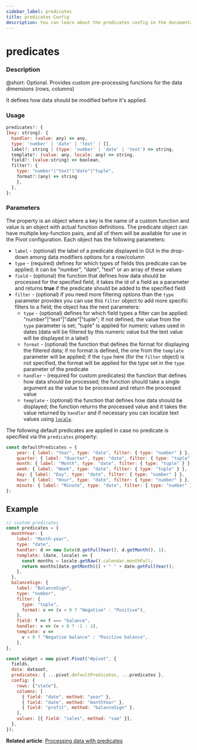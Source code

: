 ```yaml
---
sidebar_label: predicates
title: predicates Config
description: You can learn about the predicates config in the documentation of the DHTMLX JavaScript Pivot library. Browse developer guides and API reference, try out code examples and live demos, and download a free 30-day evaluation version of DHTMLX Pivot.
---
```


# predicates

### Description

@short: Optional. Provides custom pre-processing functions for the data dimensions (rows, columns)

It defines how data should be modified before it's applied.

### Usage

~~~jsx
predicates?: {
[key: string]: {
  handler: (value: any) => any,
  type: 'number' | 'date' | 'text' | [],
  label?: string | (type: 'number' | 'date' | 'text') => string,
  template?: (value: any, locale: any) => string,
  field?: (value:string) => boolean,
  filter?: { 
    type: "number"|"text"|"date"|"tuple",
    format?:(any) => string
    },
  },
};
~~~

### Parameters

The property is an object where a key is the name of a custom function and value is an object with actual function definitions. The predicate object can have multiple key-function pairs, and all of them will be available for use in the Pivot configuration. Each object has the following parameters:

  - `label` - (optional) the label of a predicate displayed in GUI in the drop-down among data modifiers options for a row/column 
  - `type` - (required) defines for which types of fields this predicate can be applied; it can be "number", "date", "text" or an array of these values
  - `field` - (optional) the function that defines how data should be processed for the specified field, it takes the id of a field as a parameter and returns **true** if the predicate should be added to the specified field
  - `filter` - (optional) if you need more filtering options than the `type` parameter provides you can use this `filter` object to add more specific filters to a field; the object has the next parameters:
     - `type` - (optional) defines for which field types a filter can be applied: "number"|"text"|"date"|"tuple"; if not defined, the value from the `type` parameter is set; "tuple" is applied for numeric values used in dates (data will be filtered by this numeric value but the text value will be displayed in a label)
     - `format` - (optional) the function that defines the format for displaying the filtered data; if no format is defined, the one from the `template` parameter will be applied; if the `type` here (for the `filter` object) is not specified, the format will be applied for the type set in the `type` parameter of the predicate
	- `handler` - (required for custom predicates) the function that defines how data should be processed; the function should take a single argument as the value to be processed and return the processed value
	- `template` - (optional) the function that defines how data should be displayed; the function returns the processed value and it takes the value returned by `handler` and if necessary you can localize text values using [`locale`](/api/config/locale-property).
 
The following default predicates are applied in case no predicate is specified via the `predicates` property:

~~~jsx
const defaultPredicates = {
	year: { label: "Year", type: "date", filter: { type: "number" } },
	quarter: { label: "Quarter", type: "date", filter: { type: "tuple" } },
	month: { label: "Month", type: "date", filter: { type: "tuple" } },
	week: { label: "Week", type: "date", filter: { type: "tuple" } },
	day: { label: "Day", type: "date", filter: { type: "number" } },
	hour: { label: "Hour", type: "date", filter: { type: "number" } },
	minute: { label: "Minute", type: "date", filter: { type: "number" } },
};
~~~

## Example

~~~jsx
// custom predicates
const predicates = {
  monthYear: {
    label: "Month-year",
    type: "date",
    handler: d => new Date(d.getFullYear(), d.getMonth(), 1),
    template: (date, locale) => {
      const months = locale.getRaw().calendar.monthFull;
      return months[date.getMonth()] + " " + date.getFullYear();
    },
  },
  balanceSign: {
    label: "BalanceSign",
    type: "number",
    filter: {
      type: "tuple",
      format: v => (v < 0 ? "Negative" : "Positive"),
    },
    field: f => f === "balance",
    handler: v => (v < 0 ? -1 : 1),
    template: v =>
      v < 0 ? "Negative balance" : "Positive balance",
    },
},

const widget = new pivot.Pivot("#pivot", {
  fields,
  data: dataset,
  predicates: { ...pivot.defaultPredicates, ...predicates },
  config: {
    rows: ["state"],
    columns: [
      { field: "date", method: "year" },
      { field: "date", method: "monthYear" },
      { field: "profit", method: "balanceSign" },
    ],
    values: [{ field: "sales", method: "sum" }],
  },
});
~~~


**Related article**: [Processing data with predicates](/guides/working-with-data#processing-data-with-predicates)